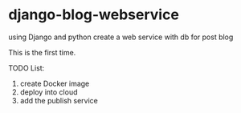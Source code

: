 # django-blog-webservice
using Django and python create a web service with db for post blog 

This is the first time.

TODO List:
1. create Docker image
2. deploy into cloud
3. add the publish service 

